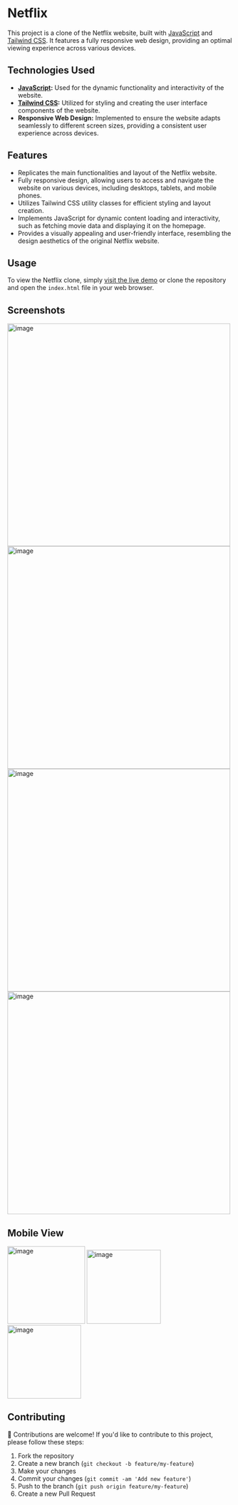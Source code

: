 # Netflix 

This project is a clone of the Netflix website, built with [JavaScript](https://developer.mozilla.org/en-US/docs/Web/JavaScript) and [Tailwind CSS](https://tailwindcss.com/). It features a fully responsive web design, providing an optimal viewing experience across various devices.

## Technologies Used

- **[JavaScript](https://developer.mozilla.org/en-US/docs/Web/JavaScript):** Used for the dynamic functionality and interactivity of the website.
- **[Tailwind CSS](https://tailwindcss.com/):** Utilized for styling and creating the user interface components of the website.
- **Responsive Web Design:** Implemented to ensure the website adapts seamlessly to different screen sizes, providing a consistent user experience across devices.

## Features

- Replicates the main functionalities and layout of the Netflix website.
- Fully responsive design, allowing users to access and navigate the website on various devices, including desktops, tablets, and mobile phones.
- Utilizes Tailwind CSS utility classes for efficient styling and layout creation.
- Implements JavaScript for dynamic content loading and interactivity, such as fetching movie data and displaying it on the homepage.
- Provides a visually appealing and user-friendly interface, resembling the design aesthetics of the original Netflix website.

## Usage

To view the Netflix clone, simply [visit the live demo](#) or clone the repository and open the `index.html` file in your web browser.

## Screenshots


<img width="500" alt="image" src="https://github.com/AkibJafri/Netflix/assets/111608954/35a8a093-403e-4bea-9519-1938751e21fd">
<img width="500" alt="image" src="https://github.com/AkibJafri/Netflix/assets/111608954/1bd39c96-2d32-4a48-91d1-a6da73c1e484">
<img width="500" alt="image" src="https://github.com/AkibJafri/Netflix/assets/111608954/f689817f-ee25-49b7-8fd1-310a1a641deb">
<img width="500" alt="image" src="https://github.com/AkibJafri/Netflix/assets/111608954/63921fde-1757-480e-924d-bb53b5fc8ee4">

## Mobile View
<img width="174" alt="image" src="https://github.com/AkibJafri/Netflix/assets/111608954/ce5ec519-5808-4aa1-8d83-9f1b2a60ad44">
<img width="166" alt="image" src="https://github.com/AkibJafri/Netflix/assets/111608954/47b1a174-e1fb-4868-b4e3-24adf1c5dce9">
<img width="165" alt="image" src="https://github.com/AkibJafri/Netflix/assets/111608954/0c707bb0-4485-478d-914c-07bf9b29e6df">
<!-- <img width="194"  alt="image" src="https://github.com/AkibJafri/Netflix/assets/111608954/67423973-12f2-4334-a335-6f0b5db8e016">
 -->





## Contributing

🤝 Contributions are welcome! If you'd like to contribute to this project, please follow these steps:
1. Fork the repository
2. Create a new branch (`git checkout -b feature/my-feature`)
3. Make your changes
4. Commit your changes (`git commit -am 'Add new feature'`)
5. Push to the branch (`git push origin feature/my-feature`)
6. Create a new Pull Request
